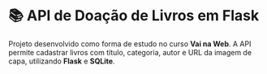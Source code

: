 # 📚 API de Doação de Livros em Flask

Projeto desenvolvido como forma de estudo no curso **Vai na Web**. A API permite cadastrar livros com título, categoria, autor e URL da imagem de capa, utilizando **Flask** e **SQLite**.
